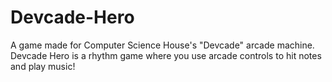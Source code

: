 # Devcade-Hero
A game made for Computer Science House's "Devcade" arcade machine. Devcade Hero is a rhythm game where you use arcade controls to hit notes and play music!
